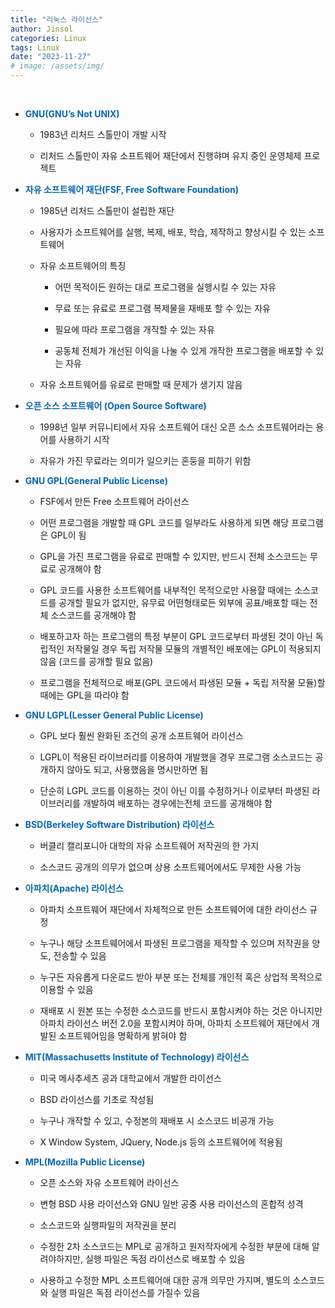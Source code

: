 ```yaml
---
title: "리눅스 라이선스"
author: Jinsol
categories: Linux
tags: Linux
date: "2023-11-27"
# image: /assets/img/
---
```


<br>

- **<span style="color:#0766AD">GNU(GNU’s Not UNIX)</span>**

    - 1983년 리처드 스톨만이 개발 시작

    - 리처드 스톨만이 자유 소프트웨어 재단에서 진행햐며 유지 중인 운영체제 프로젝트

- **<span style="color:#0766AD">자유 소프트웨어 재단(FSF, Free Software Foundation)</span>**

    - 1985년 리처드 스톨만이 설립한 재단

    - 사용자가 소프트웨어를 실행, 복제, 배포, 학습, 제작하고 향상시킬 수 있는 소프트웨어

    - 자유 소프트웨어의 특징

        - 어떤 목적이든 원하는 대로 프로그램을 실행시킬 수 있는 자유

        - 무료 또는 유료로 프로그램 복제물을 재배포 할 수 있는 자유

        - 필요에 따라 프로그램을 개작할 수 있는 자유

        - 공동체 전체가 개선된 이익을 나눌 수 있게 개작한 프로그램을 배포할 수 있는 자유

    - 자유 소프트웨어를 유료로 판매할 때 문제가 생기지 않음

- **<span style="color:#0766AD">오픈 소스 소프트웨어 (Open Source Software)</span>**

    - 1998년 일부 커뮤니티에서 자유 소프트웨어 대신 오픈 소스 소프트웨어라는 용어를 사용하기 시작

    - 자유가 가진 무료라는 의미가 일으키는 혼둥을 피하기 위함

- **<span style="color:#0766AD">GNU GPL(General Public License)</span>**

  - FSF에서 만든 Free 소프트웨어 라이선스

  - 어떤 프로그램을 개발할 때 GPL 코드를 일부라도 사용하게 되면 해당 프로그램은 GPL이 됨

  - GPL을 가진 프로그램을 유료로 판매할 수 있지만, 반드시 전체 소스코드는 무료로 공개해야 함

  - GPL 코드를 사용한 소프트웨어를 내부적인 목적으로만 사용햘 때에는 소스코드를 공개할 필요가 없지만, 유무료 어떤형태로든 외부에 공표/배포할 때는 전체 소스코드를 공개해야 함

  - 배포하고자 하는 프로그램의 특정 부분이 GPL 코드로부터 파생된 것이 아닌 독립적인 저작물일 경우 독립 저작물 모듈의 개별적인 배포에는 GPL이 적용되지 않음 (코드를 공개할 필요 없음)

  - 프로그램을 전체적으로 배포(GPL 코드에서 파생된 모듈 + 독립 저작물 모듈)할 때에는 GPL을 따라야 함

- **<span style="color:#0766AD">GNU LGPL(Lesser General Public License)</span>**

  - GPL 보다 훨씬 완화된 조건의 공개 소프트웨어 라이선스

  - LGPL이 적용된 라이브러리를 이용하여 개발했을 경우 프로그램 소스코드는 공개하지 않아도 되고, 사용했음을 명시만하면 됨

  - 단순히 LGPL 코드를 이용하는 것이 아닌 이를 수정하거나 이로부터 파생된 라이브러리를 개발하여 배포하는 경우에는전체 코드를 공개해야 함

- **<span style="color:#0766AD">BSD(Berkeley Software Distribution) 라이선스</span>**

  - 버클리 캘리포니아 대학의 자유 소프트웨어 저작권의 한 가지

  - 소스코드 공개의 의무가 없으며 상용 소프트웨어에서도 무제한 사용 가능

- **<span style="color:#0766AD">아파치(Apache) 라이선스</span>**

  - 아파치 소프트웨어 재단에서 자체적으로 만든 소프트웨어에 대한 라이선스 규정

  - 누구나 해당 소프트웨어에서 파생된 프로그램을 제작할 수 있으며 저작권을 양도, 전송할 수 있음

  - 누구든 자유롭게 다운로드 받아 부분 또는 전체를 개인적 혹은 상업적 목적으로 이용할 수 있음

  - 재배포 시 원본 또는 수정한 소스코드를 반드시 포함시켜야 하는 것은 아니지만 아파치 라이선스 버전 2.0을 포함시켜야 하며, 아파치 소프트웨어 재단에서 개발된 소프트웨어임을 명확하게 밝혀야 함

- **<span style="color:#0766AD">MIT(Massachusetts Institute of Technology) 라이선스</span>**

  - 미국 메사추세츠 공과 대학교에서 개발한 라이선스

  - BSD 라이선스를 기초로 작성됨

  - 누구나 개작할 수 있고, 수정본의 재배포 시 소스코드 비공개 가능

  - X Window System, JQuery, Node.js 등의 소프트웨어에 적용됨

- **<span style="color:#0766AD">MPL(Mozilla Public License)</span>**

  - 오픈 소스와 자유 소프트웨어 라이선스

  - 변형 BSD 사용 라이선스와 GNU 일반 공중 사용 라이선스의 혼합적 성격

  - 소스코드와 실행파일의 저작권을 분리

  - 수정한 2차 소스코드는 MPL로 공개하고 원저작자에게 수정한 부분에 대해 알려야하지만, 실행 파일은 독점 라이선스로 배포할 수 있음

  - 사용하고 수정한 MPL 소프트웨어애 대한 공개 의무만 가지며, 별도의 소스코드와 실행 파일은 독점 라이선스를 가질수 있음